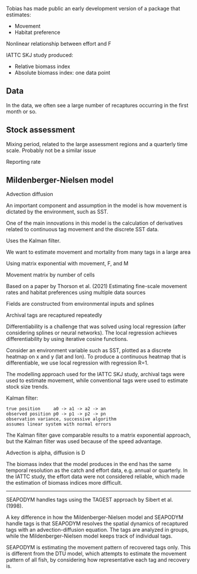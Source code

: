 Tobias has made public an early development version of a package that estimates:

- Movement
- Habitat preference

Nonlinear relationship between effort and F

IATTC SKJ study produced:
- Relative biomass index
- Absolute biomass index: one data point

## Data

In the data, we often see a large number of recaptures occurring in the first
month or so.

## Stock assessment

Mixing period, related to the large assessment regions and a quarterly time
scale. Probably not be a similar issue

Reporting rate

## Mildenberger-Nielsen model

Advection diffusion

An important component and assumption in the model is how movement is dictated
by the environment, such as SST.

One of the main innovations in this model is the calculation of derivatives
related to continuous tag movement and the discrete SST data.

Uses the Kalman filter.

We want to estimate movement and mortality from many tags in a large area

Using matrix exponential with movement, F, and M

Movement matrix by number of cells

Based on a paper by Thorson et al. (2021) Estimating fine-scale movement rates
and habitat preferences using multiple data sources

Fields are constructed from environmental inputs and splines

Archival tags are recaptured repeatedly

Differentiability is a challenge that was solved using local regression (after
considering splines or neural networks). The local regression achieves
differentiability by using iterative cosine functions.

Consider an environment variable such as SST, plotted as a discrete heatmap on x
and y (lat and lon). To produce a continuous heatmap that is differentiable, we
use local regression with regression R=1.

The modelling approach used for the IATTC SKJ study, archival tags were used to
estimate movement, while conventional tags were used to estimate stock size
trends.

Kalman filter:

```
true position     a0 -> a1 -> a2 -> an
observed position p0 -> p1 -> p2 -> pn
observation variance, successive algorithm
assumes linear system with normal errors
```

The Kalman filter gave comparable results to a matrix exponential approach, but
the Kalman filter was used because of the speed advantage.

Advection is alpha, diffusion is D

The biomass index that the model produces in the end has the same temporal
resolution as the catch and effort data, e.g. annual or quarterly. In the IATTC
study, the effort data were not considered reliable, which made the estimation
of biomass indices more difficult.

--------------------------------------------------------------------------------

SEAPODYM handles tags using the TAGEST approach by Sibert et al. (1998).

A key difference in how the Mildenberger-Nielsen model and SEAPODYM handle tags
is that SEAPODYM resolves the spatial dynamics of recaptured tags with an
advection-diffusion equation. The tags are analyzed in groups, while the
Mildenberger-Nielsen model keeps track of individual tags.

SEAPODYM is estimating the movement pattern of recovered tags only. This is
different from the DTU model, which attempts to estimate the movement pattern of
all fish, by considering how representative each tag and recovery is.
